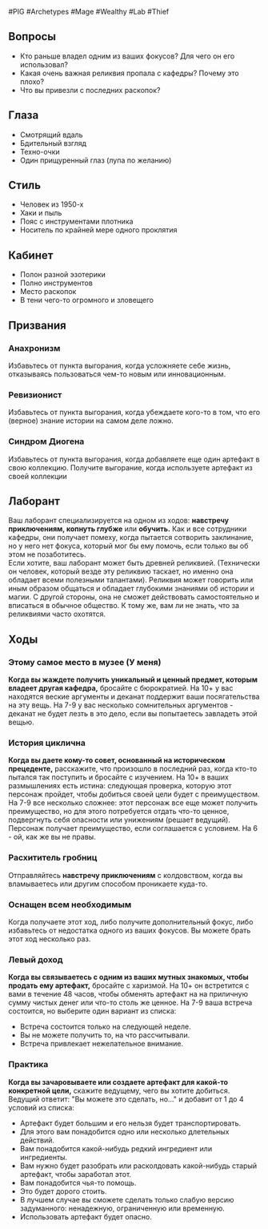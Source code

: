 #PIG  #Archetypes #Mage #Wealthy #Lab #Thief 

## Вопросы
* Кто раньше владел одним из ваших  фокусов? Для чего он его использовал?  
* Какая очень важная реликвия пропала с  кафедры? Почему это плохо?  
* Что вы привезли с последних раскопок? 

## Глаза
- Смотрящий вдаль
- Бдительный взгляд
- Техно-очки
- Один прищуренный глаз (лупа по желанию)

## Стиль
- Человек из 1950-х
- Хаки и пыль
- Пояс с инструментами плотника
- Носитель по крайней мере одного проклятия

## Кабинет
- Полон разной эзотерики
- Полно инструментов
- Место раскопок
- В тени чего-то огромного и зловещего

## Призвания
### Анахронизм  
Избавьтесь от пункта выгорания, когда  усложняете себе жизнь, отказываясь  пользоваться чем-то новым или  инновационным.  
### Ревизионист  
Избавьтесь от пункта выгорания, когда  убеждаете кого-то в том, что его (верное)  знание истории на самом деле ложно.  
### Синдром Диогена  
Избавьтесь от пункта выгорания, когда  добавляете еще один артефакт в свою  коллекцию. Получите выгорание, когда  используете артефакт из своей коллекции

## Лаборант
Ваш лаборант специализируется на одном из ходов: **навстречу приключениям, копнуть  глубже** или **обучить.** Как и все сотрудники кафедры, они получает помеху, когда пытается  сотворить заклинание, но у него нет фокуса, который мог бы ему помочь, если только вы об  этом не позаботитесь.  
Если хотите, ваш лаборант может быть древней реликвией. (Технически он человек, который  везде эту реликвию таскает, но именно она обладает всеми полезными талантами). Реликвия  может говорить или иным образом общаться и обладает глубокими знаниями об истории и  магии. С другой стороны, она не сможет действовать самостоятельно и вписаться в  обычное общество. К тому же, вам ли не знать, что за реликвиями часто охотятся.

## Ходы
### Этому самое место в музее (У меня)  
**Когда вы жаждете получить уникальный и  ценный предмет, которым владеет другая  кафедра,** бросайте с бюрократией. На 10+ у  вас находятся веские аргументы и деканат  поддержит ваши посягательства на эту  вещь. На 7-9 у вас несколько сомнительных  аргументов - деканат не будет лезть в это  дело, если вы попытаетесь завладеть этой  вещью.
### История циклична  
**Когда вы даете кому-то совет, основанный  на историческом прецеденте,** расскажите,  что произошло в последний раз, когда кто-то  пытался так поступить и бросайте с  изучением. На 10+ в ваших размышлениях есть  истина: следующая проверка, которую этот  персонаж пройдет, чтобы добиться своей цели  будет с преимуществом.  На 7-9 все несколько сложнее: этот персонаж  все еще может получить преимущество, но для  этого потребуется отдать что-то ценное,  подвергнуть себя опасности или унижениям  (решает ведущий). Персонаж получает  преимущество, если соглашается с условием.  На 6 - ой, как же вы не правы.
### Расхититель гробниц  
Отправляйтесь **навстречу приключениям** с  колдовством, когда вы вламываетесь или  другим способом проникаете куда-то.  
### Оснащен всем необходимым  
Когда получаете этот ход, либо получите  дополнительный фокус, либо избавьтесь от  недостатка одного из ваших фокусов. Вы  можете брать этот ход несколько раз.
### Левый доход  
**Когда вы связываетесь с одним из ваших  мутных знакомых, чтобы продать ему  артефакт,** бросайте с харизмой. На 10+ он  встретится с вами в течение 48 часов, чтобы  обменять артефакт на на приличную сумму  чистых денег или что-то столь же ценное. На  7-9 ваша встреча состоится, но выберите  один вариант из списка:  
* Встреча состоится только на следующей  неделе.  
* Вы не можете получить то, на что  рассчитывали.  
* Встреча привлекает нежелательное  внимание.
### Практика  
**Когда вы зачаровываете или создаете  артефакт для какой-то конкретной цели,**  скажите ведущему, чего вы хотите  добиться. Ведущий ответит: "Вы можете  это сделать, но..." и добавит от 1 до 4  условий из списка:  
* Артефакт будет большим и его нельзя  будет транспортировать.  
* Для этого вам понадобится одно или  несколько длетельных действий.  
* Вам понадобится какой-нибудь редкий  ингредиент или ингредиенты.  
* Вам нужно будет разобрать или  расколдовать какой-нибудь старый  артефакт, чтобы заработал этот.  
* Вам понадобится чья-то помощь.  
* Это будет дорого стоить.  
* В лучшем случае вы сможете сделать  только слабую версию задуманного:  ненадежную, ограниченную или временную.  
* Использовать артефакт будет опасно. 